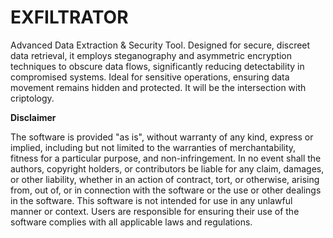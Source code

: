 # EXFILTRATOR
Advanced Data Extraction &amp; Security Tool. Designed for secure, discreet data retrieval, it employs steganography and asymmetric encryption techniques to obscure data flows, significantly reducing detectability in compromised systems. Ideal for sensitive operations, ensuring data movement remains hidden and protected. It will be the intersection with criptology.


**Disclaimer**

The software is provided "as is", without warranty of any kind, express or implied, including but not limited to the warranties of merchantability, fitness for a particular purpose, and non-infringement. In no event shall the authors, copyright holders, or contributors be liable for any claim, damages, or other liability, whether in an action of contract, tort, or otherwise, arising from, out of, or in connection with the software or the use or other dealings in the software. This software is not intended for use in any unlawful manner or context. Users are responsible for ensuring their use of the software complies with all applicable laws and regulations.
